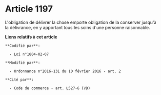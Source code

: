 # Article 1197

L'obligation de délivrer la chose emporte obligation de la conserver jusqu'à la délivrance, en y apportant tous les soins
d'une personne raisonnable.

**Liens relatifs à cet article**

	**Codifié par**:

	  - Loi n°1804-02-07

	**Modifié par**:

	  - Ordonnance n°2016-131 du 10 février 2016 - art. 2

	**Cité par**:

	  - Code de commerce - art. L527-6 (VD)
